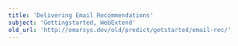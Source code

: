 ```yaml
---
title: 'Delivering Email Recommendations'
subject: 'Gettingstarted, WebExtend'
old_url: 'http://emarsys.dev/old/predict/getstarted/email-rec/'
---
```


